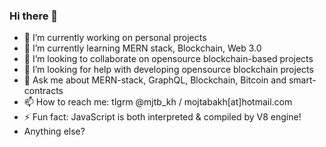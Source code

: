 ### Hi there 👋

- 🔭 I’m currently working on personal projects
- 🌱 I’m currently learning MERN stack, Blockchain, Web 3.0
- 👯 I’m looking to collaborate on opensource blockchain-based projects
- 🤔 I’m looking for help with developing opensource blockchain projects
- 💬 Ask me about MERN-stack, GraphQL, Blockchain, Bitcoin and smart-contracts
- 📫 How to reach me: tlgrm @mjtb_kh / mojtabakh[at]hotmail.com
- ⚡ Fun fact: JavaScript is both interpreted & compiled by V8 engine!
- Anything else?

